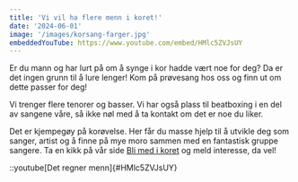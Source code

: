 ```yaml
---
title: 'Vi vil ha flere menn i koret!'
date: '2024-06-01'
image: '/images/korsang-farger.jpg'
embeddedYouTube: https://www.youtube.com/embed/HMlc5ZVJsUY
---
```


Er du mann og har lurt på om å synge i kor hadde vært noe for deg? Da er det ingen grunn til å lure lenger! Kom på prøvesang hos oss og finn ut om dette passer for deg!

Vi trenger flere tenorer og basser. Vi har også plass til beatboxing i en del av sangene våre, så ikke nøl med å ta kontakt om det er noe du liker.

Det er kjempegøy på korøvelse. Her får du masse hjelp til å utvikle deg som sanger, artist og å finne på mye moro sammen med en fantastisk gruppe sangere. Ta en kikk på vår side [Bli med i koret](/join) og meld interesse, da vel!

::youtube[Det regner menn]{#HMlc5ZVJsUY}
